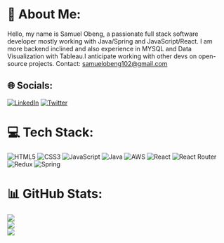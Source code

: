 # 💫 About Me:
Hello, my name is Samuel Obeng, a passionate full stack software developer mostly working with Java/Spring and JavaScript/React. I am more backend inclined and also experience in  MYSQL and Data Visualization with Tableau.I anticipate working with other devs on open-source projects. Contact: samuelobeng102@gmail.com


## 🌐 Socials:
[![LinkedIn](https://img.shields.io/badge/LinkedIn-%230077B5.svg?logo=linkedin&logoColor=white)](https://linkedin.com/in/samobeng14Dev) [![Twitter](https://img.shields.io/badge/Twitter-%231DA1F2.svg?logo=Twitter&logoColor=white)](https://twitter.com/samobeng14Dev) 

# 💻 Tech Stack:
![HTML5](https://img.shields.io/badge/html5-%23E34F26.svg?style=flat-square&logo=html5&logoColor=white) ![CSS3](https://img.shields.io/badge/css3-%231572B6.svg?style=flat-square&logo=css3&logoColor=white) ![JavaScript](https://img.shields.io/badge/javascript-%23323330.svg?style=flat-square&logo=javascript&logoColor=%23F7DF1E) ![Java](https://img.shields.io/badge/java-%23ED8B00.svg?style=flat-square&logo=java&logoColor=white) ![AWS](https://img.shields.io/badge/AWS-%23FF9900.svg?style=flat-square&logo=amazon-aws&logoColor=white) ![React](https://img.shields.io/badge/react-%2320232a.svg?style=flat-square&logo=react&logoColor=%2361DAFB) ![React Router](https://img.shields.io/badge/React_Router-CA4245?style=flat-square&logo=react-router&logoColor=white) ![Redux](https://img.shields.io/badge/redux-%23593d88.svg?style=flat-square&logo=redux&logoColor=white) ![Spring](https://img.shields.io/badge/spring-%236DB33F.svg?style=flat-square&logo=spring&logoColor=white)
# 📊 GitHub Stats:
![](https://github-readme-stats.vercel.app/api?username=samobeng14Dev&theme=darcula&hide_border=false&include_all_commits=false&count_private=false)<br/>
![](https://github-readme-streak-stats.herokuapp.com/?user=samobeng14Dev&theme=darcula&hide_border=false)<br/>
![](https://github-readme-stats.vercel.app/api/top-langs/?username=samobeng14Dev&theme=darcula&hide_border=false&include_all_commits=false&count_private=false&layout=compact)

<!-- Proudly created with GPRM ( https://gprm.itsvg.in ) -->
